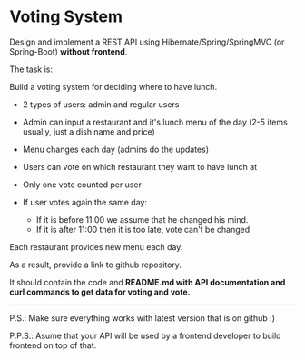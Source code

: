 # Voting System

Design and implement a REST API using Hibernate/Spring/SpringMVC (or Spring-Boot) **without frontend**.

The task is:

Build a voting system for deciding where to have lunch.

-   2 types of users: admin and regular users

-   Admin can input a restaurant and it's lunch menu of the day (2-5 items usually, just a dish name and price)

-   Menu changes each day (admins do the updates)

-   Users can vote on which restaurant they want to have lunch at

-   Only one vote counted per user

-   If user votes again the same day:

    -   If it is before 11:00 we assume that he changed his mind.
    -   If it is after 11:00 then it is too late, vote can't be changed
    
Each restaurant provides new menu each day.

As a result, provide a link to github repository.

It should contain the code and **README.md with API documentation and curl commands to get data for voting and vote.**

-----------------------------
P.S.: Make sure everything works with latest version that is on github :)

P.P.S.: Asume that your API will be used by a frontend developer to build frontend on top of that.
